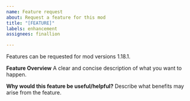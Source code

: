 ```yaml
---
name: Feature request
about: Request a feature for this mod
title: "[FEATURE]"
labels: enhancement
assignees: finallion

---
```


Features can be requested for mod versions 1.18.1.

**Feature Overview**
A clear and concise description of what you want to happen.

**Why would this feature be useful/helpful?**
Describe what benefits may arise from the feature.
